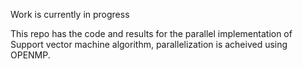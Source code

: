 Work is currently in progress <br>

This repo has the code and results for the parallel implementation of Support vector machine algorithm, parallelization is acheived using OPENMP.
